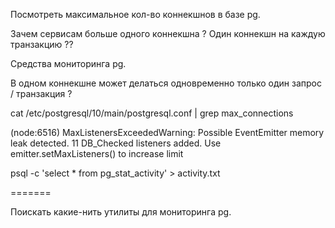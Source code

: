 Посмотреть максимальное кол-во коннекшнов в базе pg.

Зачем сервисам больше одного коннекшна ?
Один коннекшн на каждую транзакцию ??

Средства мониторинга pg.





В одном коннекшне может делаться одновременно только один запрос / транзакция ?


cat /etc/postgresql/10/main/postgresql.conf | grep max_connections


(node:6516) MaxListenersExceededWarning: Possible EventEmitter memory leak detected. 11 DB_Checked listeners added. Use emitter.setMaxListeners() to increase limit

psql -c 'select * from pg_stat_activity' > activity.txt

=======

Поискать какие-нить утилиты для мониторинга pg.

